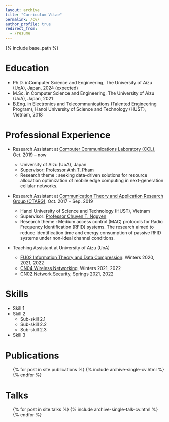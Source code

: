 ```yaml
---
layout: archive
title: "Curriculum Vitae"
permalink: /cv/
author_profile: true
redirect_from:
  - /resume
---
```


{% include base_path %}


Education
======
* Ph.D. inComputer Science and Engineering, The University of Aizu (UoA), Japan, 2024 (expected)
* M.Sc. in Computer Science and Engineering, The University of Aizu (UoA), Japan, 2021
* B.Eng. in Electronics and Telecommunications (Talented Engineering Program), Hanoi University of Science and Technology (HUST), Vietnam, 2018

Professional Experience
======
* Research Assistant at [Computer Communications Laboratory (CCL)](http://web-ext.u-aizu.ac.jp/labs/ce-cc/), Oct. 2019 – now
  * University of Aizu (UoA), Japan
  * Supervisor: [Professor Anh T. Pham](https://u-aizu.ac.jp/~pham/)
  * Research theme : seeking data-driven solutions for resource allocation optimization of mobile edge computing in next-generation cellular networks.

* Research Assistant at [Communication Theory and Application Research Group (CTARG)](https://sites.google.com/site/ntchuyenkyoto/lab?authuser=0), Oct. 2017 – Sep. 2019
  * Hanoi University of Science and Technology (HUST), Vietnam
  * Supervisor: [Professor Chuyen T. Nguyen](https://sites.google.com/site/ntchuyenkyoto/home?authuser=0)
  * Research theme : Medium access control (MAC) protocols for Radio Frequency Identification (RFID) systems. The research aimed to reduce identification time and energy consumption of passive RFID systems under non-ideal channel conditions.
  
* Teaching Assistant at University of Aizu (UoA)
  * [FU02 Information Theory and Data Compression](http://web-ext.u-aizu.ac.jp/official/curriculum/syllabus/2022_1_E_013.html#13415): Winters 2020, 2021, 2022
  * [CN04 Wireless Networking](http://web-ext.u-aizu.ac.jp/official/curriculum/syllabus/2022_1_E_015.html#14103), Winters 2021, 2022
  * [CN02 Network Security](http://web-ext.u-aizu.ac.jp/official/curriculum/syllabus/2022_1_E_015.html#14101), Springs 2021, 2022
  
Skills
======
* Skill 1
* Skill 2
  * Sub-skill 2.1
  * Sub-skill 2.2
  * Sub-skill 2.3
* Skill 3

Publications
======
  <ul>{% for post in site.publications %}
    {% include archive-single-cv.html %}
  {% endfor %}</ul>
  
Talks
======
  <ul>{% for post in site.talks %}
    {% include archive-single-talk-cv.html %}
  {% endfor %}</ul>
  
<!-- Teaching
======
  <ul>{% for post in site.teaching %}
    {% include archive-single-cv.html %}
  {% endfor %}</ul> -->
  
<!-- Service and leadership
======
* Currently signed in to 43 different slack teams -->
